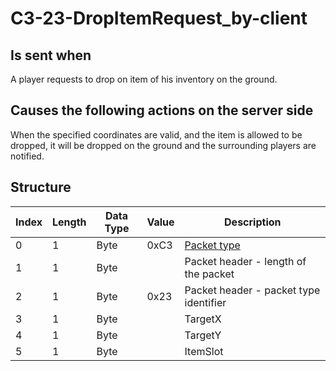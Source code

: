 # C3-23-DropItemRequest_by-client

## Is sent when

A player requests to drop on item of his inventory on the ground.

## Causes the following actions on the server side

When the specified coordinates are valid, and the item is allowed to be dropped, it will be dropped on the ground and the surrounding players are notified.

## Structure

| Index | Length | Data Type | Value | Description |
|-------|--------|-----------|-------|-------------|
| 0 | 1 |   Byte   | 0xC3  | [Packet type](PacketTypes.md) |
| 1 | 1 |    Byte   |      | Packet header - length of the packet |
| 2 | 1 |    Byte   | 0x23  | Packet header - packet type identifier |
| 3 | 1 | Byte |  | TargetX |
| 4 | 1 | Byte |  | TargetY |
| 5 | 1 | Byte |  | ItemSlot |